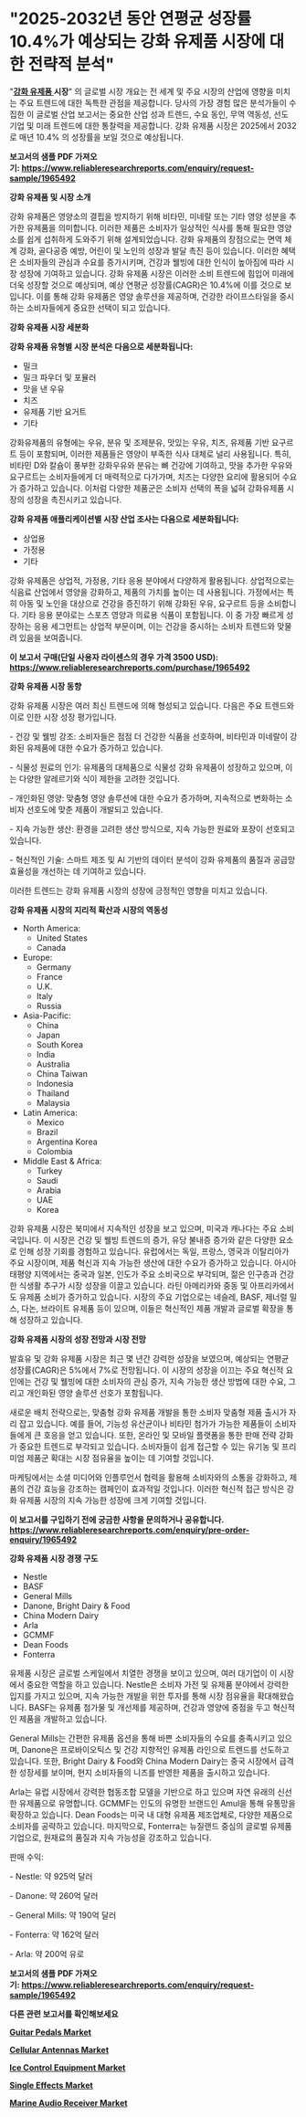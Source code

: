 <p><h1>"2025-2032년 동안 연평균 성장률 10.4%가 예상되는 강화 유제품 시장에 대한 전략적 분석"</h1></p><p>"<strong><a href="https://www.reliableresearchreports.com/fortified-dairy-products-r1965492?utm_campaign=105&utm_medium=7&utm_source=Github&utm_content=ia&utm_term=25032025&utm_id=fortified-dairy-products">강화 유제품&nbsp;</a></strong><strong>시장</strong>" 의 글로벌 시장 개요는 전 세계 및 주요 시장의 산업에 영향을 미치는 주요 트렌드에 대한 독특한 관점을 제공합니다. 당사의 가장 경험 많은 분석가들이 수집한 이 글로벌 산업 보고서는 중요한 산업 성과 트렌드, 수요 동인, 무역 역동성, 선도 기업 및 미래 트렌드에 대한 통찰력을 제공합니다. 강화 유제품 시장은 2025에서 2032로 매년 10.4% 의 성장률을 보일 것으로 예상됩니다.&nbsp;</p>
<p><strong>보고서의 샘플 PDF 가져오기:&nbsp;<a href="https://www.reliableresearchreports.com/enquiry/request-sample/1965492?utm_campaign=105&utm_medium=7&utm_source=Github&utm_content=ia&utm_term=25032025&utm_id=fortified-dairy-products">https://www.reliableresearchreports.com/enquiry/request-sample/1965492</a></strong></p>
<p><strong>강화 유제품 및 시장 소개</strong></p>
<p><p>강화 유제품은 영양소의 결핍을 방지하기 위해 비타민, 미네랄 또는 기타 영양 성분을 추가한 유제품을 의미합니다. 이러한 제품은 소비자가 일상적인 식사를 통해 필요한 영양소를 쉽게 섭취하게 도와주기 위해 설계되었습니다. 강화 유제품의 장점으로는 면역 체계 강화, 골다공증 예방, 어린이 및 노인의 성장과 발달 촉진 등이 있습니다. 이러한 혜택은 소비자들의 관심과 수요를 증가시키며, 건강과 웰빙에 대한 인식이 높아짐에 따라 시장 성장에 기여하고 있습니다. 강화 유제품 시장은 이러한 소비 트렌드에 힘입어 미래에 더욱 성장할 것으로 예상되며, 예상 연평균 성장률(CAGR)은 10.4%에 이를 것으로 보입니다. 이를 통해 강화 유제품은 영양 솔루션을 제공하며, 건강한 라이프스타일을 중시하는 소비자들에게 중요한 선택이 되고 있습니다.</p></p>
<p><strong>강화 유제품 시장 세분화</strong></p>
<p><strong>강화 유제품 유형별 시장 분석은 다음으로 세분화됩니다:</strong></p>
<p><ul><li>밀크</li><li>밀크 파우더 및 포뮬러</li><li>맛을 낸 우유</li><li>치즈</li><li>유제품 기반 요거트</li><li>기타</li></ul></p>
<p><p>강화유제품의 유형에는 우유, 분유 및 조제분유, 맛있는 우유, 치즈, 유제품 기반 요구르트 등이 포함되며, 이러한 제품들은 영양이 부족한 식사 대체로 널리 사용됩니다. 특히, 비타민 D와 칼슘이 풍부한 강화우유와 분유는 뼈 건강에 기여하고, 맛을 추가한 우유와 요구르트는 소비자들에게 더 매력적으로 다가가며, 치즈는 다양한 요리에 활용되어 수요가 증가하고 있습니다. 이처럼 다양한 제품군은 소비자 선택의 폭을 넓혀 강화유제품 시장의 성장을 촉진시키고 있습니다.</p></p>
<p><strong>강화 유제품 애플리케이션별 시장 산업 조사는 다음으로 세분화됩니다:</strong></p>
<p><ul><li>상업용</li><li>가정용</li><li>기타</li></ul></p>
<p><p>강화 유제품은 상업적, 가정용, 기타 응용 분야에서 다양하게 활용됩니다. 상업적으로는 식음료 산업에서 영양을 강화하고, 제품의 가치를 높이는 데 사용됩니다. 가정에서는 특히 아동 및 노인을 대상으로 건강을 증진하기 위해 강화된 우유, 요구르트 등을 소비합니다. 기타 응용 분야로는 스포츠 영양과 의료용 식품이 포함됩니다. 이 중 가장 빠르게 성장하는 응용 세그먼트는 상업적 부문이며, 이는 건강을 중시하는 소비자 트렌드와 맞물려 있음을 보여줍니다.</p></p>
<p><strong>이 보고서 구매(단일 사용자 라이센스의 경우 가격 3500 USD): <a href="https://www.reliableresearchreports.com/purchase/1965492?utm_campaign=105&utm_medium=7&utm_source=Github&utm_content=ia&utm_term=25032025&utm_id=fortified-dairy-products">https://www.reliableresearchreports.com/purchase/1965492</a></strong></p>
<p><strong>강화 유제품 시장 동향</strong></p>
<p><p>강화 유제품 시장은 여러 최신 트렌드에 의해 형성되고 있습니다. 다음은 주요 트렌드와 이로 인한 시장 성장 평가입니다.</p><p>- 건강 및 웰빙 강조: 소비자들은 점점 더 건강한 식품을 선호하며, 비타민과 미네랄이 강화된 유제품에 대한 수요가 증가하고 있습니다.</p><p>- 식물성 원료의 인기: 유제품의 대체품으로 식물성 강화 유제품이 성장하고 있으며, 이는 다양한 알레르기와 식이 제한을 고려한 것입니다.</p><p>- 개인화된 영양: 맞춤형 영양 솔루션에 대한 수요가 증가하며, 지속적으로 변화하는 소비자 선호도에 맞춘 제품이 개발되고 있습니다.</p><p>- 지속 가능한 생산: 환경을 고려한 생산 방식으로, 지속 가능한 원료와 포장이 선호되고 있습니다.</p><p>- 혁신적인 기술: 스마트 제조 및 AI 기반의 데이터 분석이 강화 유제품의 품질과 공급망 효율성을 개선하는 데 기여하고 있습니다.</p><p>이러한 트렌드는 강화 유제품 시장의 성장에 긍정적인 영향을 미치고 있습니다.</p></p>
<p><strong>강화 유제품 시장의 지리적 확산과 시장의 역동성</strong></p>
<p><ul>
    <li>
        North America:
        <ul>
            <li>United States</li>
            <li>Canada</li>
        </ul>
    </li>
    <li>
        Europe:
        <ul>
            <li>Germany</li>
            <li>France</li>
            <li>U.K.</li>
            <li>Italy</li>
            <li>Russia</li>
        </ul>
    </li>
    <li>
        Asia-Pacific:
        <ul>
            <li>China</li>
            <li>Japan</li>
            <li>South Korea</li>
            <li>India</li>
            <li>Australia</li>
            <li>China Taiwan</li>
            <li>Indonesia</li>
            <li>Thailand</li>
            <li>Malaysia</li>
        </ul>
    </li>
    <li>
        Latin America:
        <ul>
            <li>Mexico</li>
            <li>Brazil</li>
            <li>Argentina Korea</li>
            <li>Colombia</li>
        </ul>
    </li>
    <li>
        Middle East & Africa:
        <ul>
            <li>Turkey</li>
            <li>Saudi</li>
            <li>Arabia</li>
            <li>UAE</li>
            <li>Korea</li>
        </ul>
    </li>
    </ul></p>
<p><p>강화 유제품 시장은 북미에서 지속적인 성장을 보고 있으며, 미국과 캐나다는 주요 소비국입니다. 이 시장은 건강 및 웰빙 트렌드의 증가, 유당 불내증 증가와 같은 다양한 요소로 인해 성장 기회를 경험하고 있습니다. 유럽에서는 독일, 프랑스, 영국과 이탈리아가 주요 시장이며, 제품 혁신과 지속 가능한 생산에 대한 수요가 증가하고 있습니다. 아시아 태평양 지역에서는 중국과 일본, 인도가 주요 소비국으로 부각되며, 젊은 인구층과 건강한 식생활 추구가 시장 성장을 이끌고 있습니다. 라틴 아메리카와 중동 및 아프리카에서도 유제품 소비가 증가하고 있습니다. 시장의 주요 기업으로는 네슬레, BASF, 제너럴 밀스, 다논, 브라이트 유제품 등이 있으며, 이들은 혁신적인 제품 개발과 글로벌 확장을 통해 성장하고 있습니다.</p></p>
<p><strong>강화 유제품 시장의 성장 전망과 시장 전망</strong></p>
<p><p>발효유 및 강화 유제품 시장은 최근 몇 년간 강력한 성장을 보였으며, 예상되는 연평균 성장률(CAGR)은 5%에서 7%로 전망됩니다. 이 시장의 성장을 이끄는 주요 혁신적 요인에는 건강 및 웰빙에 대한 소비자의 관심 증가, 지속 가능한 생산 방법에 대한 수요, 그리고 개인화된 영양 솔루션 선호가 포함됩니다.</p><p>새로운 배치 전략으로는, 맞춤형 강화 유제품 개발을 통한 소비자 맞춤형 제품 출시가 자리 잡고 있습니다. 예를 들어, 기능성 유산균이나 비타민 첨가가 가능한 제품들이 소비자들에게 큰 호응을 얻고 있습니다. 또한, 온라인 및 모바일 플랫폼을 통한 판매 전략 강화가 중요한 트렌드로 부각되고 있습니다. 소비자들이 쉽게 접근할 수 있는 유기농 및 프리미엄 제품군 확대는 시장 점유율을 높이는 데 기여할 것입니다.</p><p>마케팅에서는 소셜 미디어와 인플루언서 협력을 활용해 소비자와의 소통을 강화하고, 제품의 건강 효능을 강조하는 캠페인이 효과적일 것입니다. 이러한 혁신적 접근 방식은 강화 유제품 시장의 지속 가능한 성장에 크게 기여할 것입니다.</p></p>
<p><strong>이 보고서를 구입하기 전에 궁금한 사항을 문의하거나 공유합니다. <a href="https://www.reliableresearchreports.com/enquiry/pre-order-enquiry/1965492?utm_campaign=105&utm_medium=7&utm_source=Github&utm_content=ia&utm_term=25032025&utm_id=fortified-dairy-products">https://www.reliableresearchreports.com/enquiry/pre-order-enquiry/1965492</a></strong></p>
<p><strong>강화 유제품 시장 경쟁 구도</strong></p>
<p><ul><li>Nestle</li><li>BASF</li><li>General Mills</li><li>Danone, Bright Dairy & Food</li><li>China Modern Dairy</li><li>Arla</li><li>GCMMF</li><li>Dean Foods</li><li>Fonterra</li></ul></p>
<p><p>유제품 시장은 글로벌 스케일에서 치열한 경쟁을 보이고 있으며, 여러 대기업이 이 시장에서 중요한 역할을 하고 있습니다. Nestle은 소비자 가전 및 유제품 분야에서 강력한 입지를 가지고 있으며, 지속 가능한 개발을 위한 투자를 통해 시장 점유율을 확대해왔습니다. BASF는 유제품 첨가물 및 개선제를 제공하며, 건강과 영양에 중점을 두고 혁신적인 제품을 개발하고 있습니다. </p><p>General Mills는 간편한 유제품 옵션을 통해 바쁜 소비자들의 수요를 충족시키고 있으며, Danone은 프로바이오틱스 및 건강 지향적인 유제품 라인으로 트렌드를 선도하고 있습니다. 또한, Bright Dairy & Food와 China Modern Dairy는 중국 시장에서 급격한 성장세를 보이며, 현지 소비자들의 니즈를 반영한 제품을 출시하고 있습니다. </p><p>Arla는 유럽 시장에서 강력한 협동조합 모델을 기반으로 하고 있으며 자연 유래의 신선한 유제품으로 유명합니다. GCMMF는 인도의 유명한 브랜드인 Amul을 통해 유통망을 확장하고 있습니다. Dean Foods는 미국 내 대형 유제품 제조업체로, 다양한 제품으로 소비자를 공략하고 있습니다. 마지막으로, Fonterra는 뉴질랜드 중심의 글로벌 유제품 기업으로, 원재료의 품질과 지속 가능성을 강조하고 있습니다. </p><p>판매 수익:</p><p>- Nestle: 약 925억 달러</p><p>- Danone: 약 260억 달러</p><p>- General Mills: 약 190억 달러</p><p>- Fonterra: 약 162억 달러</p><p>- Arla: 약 200억 유로</p></p>
<p><strong>보고서의 샘플 PDF 가져오기:&nbsp;<a href="https://www.reliableresearchreports.com/enquiry/request-sample/1965492?utm_campaign=105&utm_medium=7&utm_source=Github&utm_content=ia&utm_term=25032025&utm_id=fortified-dairy-products">https://www.reliableresearchreports.com/enquiry/request-sample/1965492</a></strong></p>
<p><strong></strong></p>
<p><strong></strong></p>
<p><strong></strong></p>
<p><strong></strong></p>
<p><strong>다른 관련 보고서를 확인해보세요</strong></p>
<p><strong><p><a href="https://github.com/decockogbaro25/Market-Research-Report-List-1/blob/main/guitar-pedals-market.md?utm_campaign=105&utm_medium=7&utm_source=Github&utm_content=ia&utm_term=25032025&utm_id=fortified-dairy-products">Guitar Pedals Market</a></p><p><a href="https://github.com/panciujoslin3/Market-Research-Report-List-1/blob/main/cellular-antennas-market.md?utm_campaign=105&utm_medium=7&utm_source=Github&utm_content=ia&utm_term=25032025&utm_id=fortified-dairy-products">Cellular Antennas Market</a></p><p><a href="https://github.com/uldularido/Market-Research-Report-List-1/blob/main/ice-control-equipment-market.md?utm_campaign=105&utm_medium=7&utm_source=Github&utm_content=ia&utm_term=25032025&utm_id=fortified-dairy-products">Ice Control Equipment Market</a></p><p><a href="https://github.com/drielvinki/Market-Research-Report-List-1/blob/main/single-effects-market.md?utm_campaign=105&utm_medium=7&utm_source=Github&utm_content=ia&utm_term=25032025&utm_id=fortified-dairy-products">Single Effects Market</a></p><p><a href="https://github.com/ghaligopezf5/Market-Research-Report-List-1/blob/main/marine-audio-receiver-market.md?utm_campaign=105&utm_medium=7&utm_source=Github&utm_content=ia&utm_term=25032025&utm_id=fortified-dairy-products">Marine Audio Receiver Market</a></p></strong></p>
<p></p>